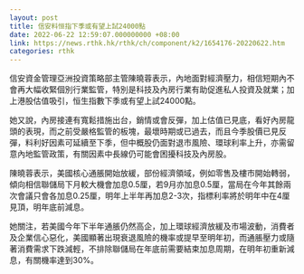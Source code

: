 ```yaml
---
layout: post
title: 信安料恒指下季或有望上試24000點
date: 2022-06-22 12:59:07.000000000 +08:00
link: https://news.rthk.hk/rthk/ch/component/k2/1654176-20220622.htm
categories: rthk
---
```


信安資金管理亞洲投資策略部主管陳曉蓉表示，內地面對經濟壓力，相信短期內不會再大幅收緊個別行業監管，特別是科技及內房行業有助促進私人投資及就業；加上港股估值吸引，恒生指數下季或有望上試24000點。

她又說，內房接連有寬鬆措施出台，銷情或會反彈，加上估值已見底，看好內房龍頭的表現，而之前受嚴格監管的板塊，最壞時期或已過去，而且今季股價已見反彈，料利好因素可延續至下季，但中概股仍面對退市風險、環球利率上升，亦需留意內地監管政策，有關因素中長線仍可能會困擾科技及內房股。

陳曉蓉表示，美國核心通脹開始放緩，部份經濟領域，例如零售及樓市開始轉弱，傾向相信聯儲局下月較大機會加息0.5厘，若9月亦加息0.5厘，當局在今年其餘兩次會議只會各加息0.25厘，明年上半年再加息2-3次，指標利率將於明年中在4厘見頂，明年底前減息。

她關注，若美國今年下半年通脹仍然高企，加上環球經濟放緩及市場波動，消費者及企業信心惡化，美國顯著出現衰退風險的機率或提早至明年初，而通脹壓力或隨著消費需求下跌減輕，不排除聯儲局在年底前需要結束加息周期，在明年初重新減息，有關機率達到30%。
